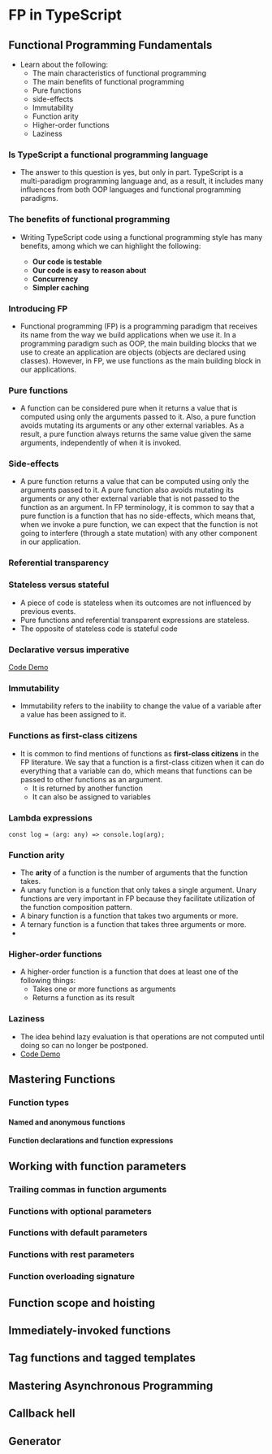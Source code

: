 # FP in TypeScript

## Functional Programming Fundamentals

- Learn about the following:
  - The main characteristics of functional programming
  - The main benefits of functional programming
  - Pure functions
  - side-effects
  - Immutability
  - Function arity
  - Higher-order functions
  - Laziness

### Is TypeScript a functional programming language

- The answer to this question is yes, but only in part. TypeScript is a multi-paradigm programming language and, as a result, it includes many influences from both OOP languages and functional programming paradigms.

### The benefits of functional programming

- Writing TypeScript code using a functional programming style has many benefits, among which we can highlight the following:

  - **Our code is testable**
  - **Our code is easy to reason about**
  - **Concurrency**
  - **Simpler caching**

### Introducing FP

- Functional programming (FP) is a programming paradigm that receives its name from the way we build applications when we use it. In a programming paradigm such as OOP, the main building blocks that we use to create an application are objects (objects are declared using classes). However, in FP, we use functions as the main building block in our applications.

### Pure functions

- A function can be considered pure when it returns a value that is computed using only the arguments passed to it. Also, a pure function avoids mutating its arguments or any other external variables. As a result, a pure function always returns the same value given the same arguments, independently of when it is invoked.

### Side-effects

- A pure function returns a value that can be computed using only the arguments passed to it. A pure function also avoids mutating its arguments or any other external variable that is not passed to the function as an argument. In FP terminology, it is common to say that a pure function is a function that has no side-effects, which means that, when we invoke a pure function, we can expect that the function is not going to interfere (through a state mutation) with any other component in our application.

### Referential transparency

### Stateless versus stateful

- A piece of code is stateless when its outcomes are not influenced by previous events.
- Pure functions and referential transparent expressions are stateless.
- The opposite of stateless code is stateful code

### Declarative versus imperative

[Code Demo](imperative-declarative.ts)

### Immutability

- Immutability refers to the inability to change the value of a variable after a value has been assigned to it.

### Functions as first-class citizens

- It is common to find mentions of functions as **first-class citizens** in the FP literature. We say that a function is a first-class citizen when it can do everything that a variable can do, which means that functions can be passed to other functions as an argument.
  - It is returned by another function
  - It can also be assigned to variables

### Lambda expressions

``` const log = (arg: any) => console.log(arg); ```

### Function arity

- The **arity** of a function is the number of arguments that the function takes.
- A unary function is a function that only takes a single argument. Unary functions are very important in FP because they facilitate utilization of the function composition pattern.
- A binary function is a function that takes two arguments or more.
- A ternary function is a function that takes three arguments or more.
-

### Higher-order functions

- A higher-order function is a function that does at least one of the following things:
  - Takes one or more functions as arguments
  - Returns a function as its result

### Laziness

- The idea behind lazy evaluation is that operations are not computed until doing so can no longer be postponed.
- [Code Demo](laziness.ts)

## Mastering Functions

### Function types

#### Named and anonymous functions

#### Function declarations and function expressions

## Working with function parameters

### Trailing commas in function arguments

### Functions with optional parameters

### Functions with default parameters

### Functions with rest parameters

### Function overloading signature

## Function scope and hoisting

## Immediately-invoked functions

## Tag functions and tagged templates

## Mastering Asynchronous Programming

## Callback hell

## Generator
